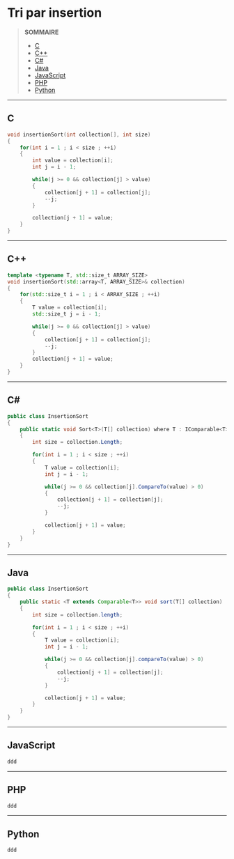 # Tri par insertion

> **SOMMAIRE**
> + [C](#c)
> + [C++](#c-1)
> + [C#](#c-2)
> + [Java](#java)
> + [JavaScript](#javascript)
> + [PHP](#php)
> + [Python](#python)

---

## C

```c
void insertionSort(int collection[], int size)
{
    for(int i = 1 ; i < size ; ++i)
    {
        int value = collection[i];
        int j = i - 1;

        while(j >= 0 && collection[j] > value)
        {
            collection[j + 1] = collection[j];
            --j;
        }

        collection[j + 1] = value;
    }
}
```

---

## C++

```cpp
template <typename T, std::size_t ARRAY_SIZE>
void insertionSort(std::array<T, ARRAY_SIZE>& collection)
{
    for(std::size_t i = 1 ; i < ARRAY_SIZE ; ++i)
    {
        T value = collection[i];
        std::size_t j = i - 1;

        while(j >= 0 && collection[j] > value)
        {
            collection[j + 1] = collection[j];
            --j;
        }
        collection[j + 1] = value;
    }
}
```

---

## C#

```csharp
public class InsertionSort
{
    public static void Sort<T>(T[] collection) where T : IComparable<T>
    {
        int size = collection.Length;

        for(int i = 1 ; i < size ; ++i)
        {
            T value = collection[i];
            int j = i - 1;

            while(j >= 0 && collection[j].CompareTo(value) > 0)
            {
                collection[j + 1] = collection[j];
                --j;
            }

            collection[j + 1] = value;
        }
    }
}
```

---

## Java

```java
public class InsertionSort
{
    public static <T extends Comparable<T>> void sort(T[] collection)
    {
        int size = collection.length;

        for(int i = 1 ; i < size ; ++i)
        {
            T value = collection[i];
            int j = i - 1;

            while(j >= 0 && collection[j].compareTo(value) > 0)
            {
                collection[j + 1] = collection[j];
                --j;
            }

            collection[j + 1] = value;
        }
    }
}
```

---

## JavaScript

```js
ddd
```

---

## PHP

```php
ddd
```

---

## Python

```python
ddd
```
